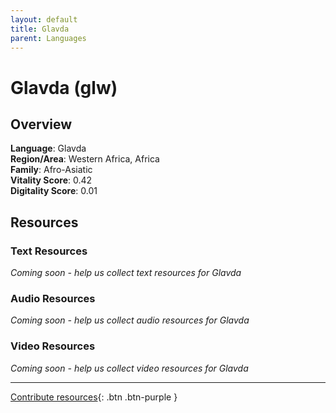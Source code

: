 ```yaml
---
layout: default
title: Glavda
parent: Languages
---
```


# Glavda (glw)

## Overview

**Language**: Glavda  
**Region/Area**: Western Africa, Africa  
**Family**: Afro-Asiatic  
**Vitality Score**: 0.42  
**Digitality Score**: 0.01  

## Resources

### Text Resources
*Coming soon - help us collect text resources for Glavda*

### Audio Resources
*Coming soon - help us collect audio resources for Glavda*

### Video Resources
*Coming soon - help us collect video resources for Glavda*

---

[Contribute resources](https://fairtrain.github.io/){: .btn .btn-purple }
